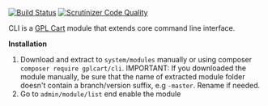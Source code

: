 [![Build Status](https://scrutinizer-ci.com/g/gplcart/cli/badges/build.png?b=master)](https://scrutinizer-ci.com/g/gplcart/cli/build-status/master)
[![Scrutinizer Code Quality](https://scrutinizer-ci.com/g/gplcart/cli/badges/quality-score.png?b=master)](https://scrutinizer-ci.com/g/gplcart/cli/?branch=master)

CLI is a [GPL Cart](https://github.com/gplcart/gplcart) module that extends core command line interface.

**Installation**

1. Download and extract to `system/modules` manually or using composer `composer require gplcart/cli`. IMPORTANT: If you downloaded the module manually, be sure that the name of extracted module folder doesn't contain a branch/version suffix, e.g `-master`. Rename if needed.
2. Go to `admin/module/list` end enable the module